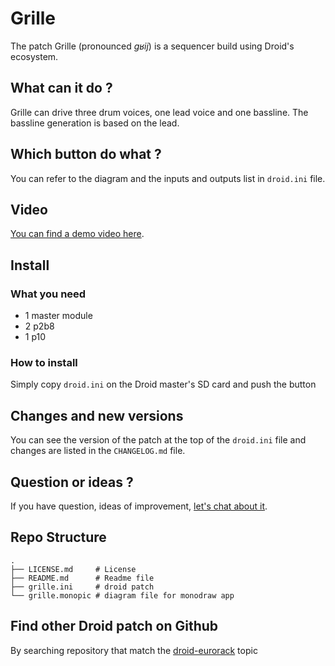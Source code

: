 # Grille

The patch Grille (pronounced _ɡʁij_) is a sequencer build using Droid's
ecosystem.

## What can it do ?

Grille can drive three drum voices, one lead voice and one bassline. The
bassline generation is based on the lead.

## Which button do what ?

You can refer to the diagram and the inputs and outputs list in `droid.ini`
file.

## Video

[You can find a demo video here](https://vimeo.com/632831280).

## Install

### What you need

- 1 master module
- 2 p2b8
- 1 p10

### How to install

Simply copy `droid.ini` on the Droid master's SD card and push the button

## Changes and new versions

You can see the version of the patch at the top of the `droid.ini` file and
changes are listed in the `CHANGELOG.md` file.

## Question or ideas ?

If you have question, ideas of improvement, [let's chat about it](https://github.com/alienlebarge/droid-grille/discussions).

## Repo Structure

```
.
├── LICENSE.md     # License
├── README.md      # Readme file
├── grille.ini     # droid patch
└── grille.monopic # diagram file for monodraw app
```

## Find other Droid patch on Github

By searching repository that match the [droid-eurorack](https://github.com/topics/droid-eurorack) topic
